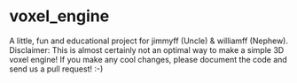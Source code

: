 # voxel_engine

A little, fun and educational project for jimmyff (Uncle) & williamff (Nephew). Disclaimer: This is almost certainly not an optimal way to make a simple 3D voxel engine! If you make any cool changes, please document the code and send us a pull request! :-)
